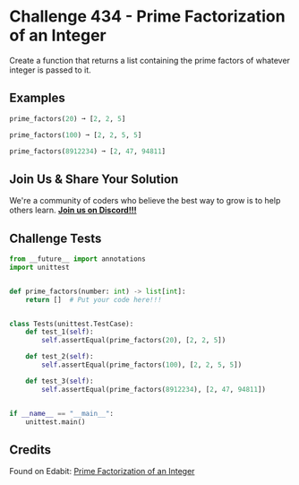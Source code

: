 # Challenge 434 - Prime Factorization of an Integer

Create a function that returns a list containing the prime factors of whatever integer is passed to it.

## Examples
```python
prime_factors(20) ➞ [2, 2, 5]

prime_factors(100) ➞ [2, 2, 5, 5]

prime_factors(8912234) ➞ [2, 47, 94811]
```
## Join Us & Share Your Solution

We're a community of coders who believe the best way to grow is to help others learn. **[Join us on Discord!!!]("https"://discord.gg/sfHykntuGy)**

## Challenge Tests
```python
from __future__ import annotations
import unittest


def prime_factors(number: int) -> list[int]:
    return []  # Put your code here!!!


class Tests(unittest.TestCase):
    def test_1(self):
        self.assertEqual(prime_factors(20), [2, 2, 5])

    def test_2(self):
        self.assertEqual(prime_factors(100), [2, 2, 5, 5])

    def test_3(self):
        self.assertEqual(prime_factors(8912234), [2, 47, 94811])


if __name__ == "__main__":
    unittest.main()
```
## Credits

Found on Edabit: [Prime Factorization of an Integer](https://edabit.com/challenge/8vBvgJMc2uQJpD6d7)

